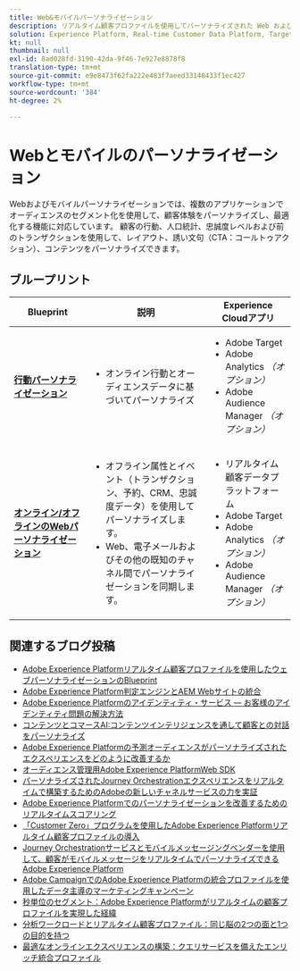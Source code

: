 ```yaml
---
title: Web&モバイルパーソナライゼーション
description: リアルタイム顧客プロファイルを使用してパーソナライズされた Web およびモバイルコンテンツを配信します。
solution: Experience Platform, Real-time Customer Data Platform, Target, Audience Manager, Analytics, Experience Cloud Services
kt: null
thumbnail: null
exl-id: 8ad028fd-3190-42da-9f46-7e927e8878f8
translation-type: tm+mt
source-git-commit: e9e8473f62fa222e483f7aeed33148433f1ec427
workflow-type: tm+mt
source-wordcount: '384'
ht-degree: 2%

---
```


# Webとモバイルのパーソナライゼーション

Webおよびモバイルパーソナライゼーションでは、複数のアプリケーションでオーディエンスのセグメント化を使用して、顧客体験をパーソナライズし、最適化する機能に対応しています。 顧客の行動、人口統計、忠誠度レベルおよび前のトランザクションを使用して、レイアウト、誘い文句（CTA：コールトゥアクション）、コンテンツをパーソナライズできます。

## ブループリント

| Blueprint | 説明 | Experience Cloudアプリ |
|---|---|---|
| **[行動パーソナライゼーション](behavioral.md)** | <ul><li>オンライン行動とオーディエンスデータに基づいてパーソナライズ</li></ul> | <ul><li>Adobe Target</li><li>Adobe Analytics *（オプション）*</li><li>Adobe Audience Manager *（オプション）*</li></ul> |
| **[オンライン/オフラインのWebパーソナライゼーション](online-offline.md)** | <ul><li>オフライン属性とイベント（トランザクション、予約、CRM、忠誠度データ）を使用してパーソナライズします。</li><li>Web、電子メールおよびその他の既知のチャネル間でパーソナライゼーションを同期します。</li></ul> | <ul><li>リアルタイム顧客データプラットフォーム</li><li>Adobe Target</li><li>Adobe Analytics *（オプション）*</li><li>Adobe Audience Manager *（オプション）*</li></ul> |

## 関連するブログ投稿

* [Adobe Experience Platformリアルタイム顧客プロファイルを使用したウェブパーソナライゼーションのBlueprint](https://medium.com/adobetech/blueprint-for-web-personalization-using-adobe-experience-platform-real-time-customer-profile-fef2ce7a4b2f)
* [Adobe Experience Platform判定エンジンとAEM Webサイトの統合](https://jaeness.medium.com/integrating-adobe-experience-platform-decisioning-engine-with-aem-websites-9c222acd12e2)
* [Adobe Experience Platformのアイデンティティ・サービス — お客様のアイデンティティ問題の解決方法](https://medium.com/adobetech/adobe-experience-platforms-identity-service-how-to-solve-the-customer-identity-conundrum-f95e22d16ea9)
* [コンテンツとコマースAI:コンテンツインテリジェンスを通して顧客との対話をパーソナライズ](https://medium.com/adobetech/content-and-commerce-ai-personalizing-your-interactions-with-customers-through-content-intelligence-dc182601deab)
* [Adobe Experience Platformの予測オーディエンスがパーソナライズされたエクスペリエンスをどのように改善するか](https://medium.com/adobetech/how-adobe-experience-platform-predictive-audiences-improves-personalized-experiences-1f75a60cb7a3)
* [オーディエンス管理用Adobe Experience PlatformWeb SDK](https://medium.com/adobetech/adobe-experience-platform-web-sdk-for-audience-management-751fa6d063bc)
* [パーソナライズされたJourney Orchestrationエクスペリエンスをリアルタイムで構築するためのAdobeの新しいチャネルサービスの力を実証](https://medium.com/adobetech/demonstrating-the-power-of-adobes-new-journey-orchestration-service-to-build-personalized-aa60d88cd34)
* [Adobe Experience Platformでのパーソナライゼーションを改善するためのリアルタイムスコアリング](https://medium.com/adobetech/real-time-scoring-to-improve-personalization-with-adobe-experience-platform-78d3a47406f7)
* [「Customer Zero」プログラムを使用したAdobe Experience Platformリアルタイム顧客プロファイルの導入](https://medium.com/adobetech/implementing-adobe-experience-platform-real-time-customer-profile-through-our-customer-zero-32e7cd952896)
* [Journey Orchestrationサービスとモバイルメッセージングベンダーを使用して、顧客がモバイルメッセージをリアルタイムでパーソナライズできるAdobe Experience Platform](https://medium.com/adobetech/how-adobe-experience-platform-helped-a-client-personalize-their-mobile-messaging-in-real-time-with-7d634aefa098)
* [Adobe CampaignでのAdobe Experience Platformの統合プロファイルを使用したデータ主導のマーケティングキャンペーン](https://medium.com/adobetech/data-driven-marketing-campaigns-using-adobe-experience-platforms-unified-profile-in-adobe-campaign-9d9a97e183c4)
* [秒単位のセグメント：Adobe Experience Platformがリアルタイムの顧客プロファイルを実現した経緯](https://medium.com/adobetech/segmentation-in-seconds-how-adobe-experience-platform-made-real-time-customer-profiles-a-reality-a7a8552b0847)
* [分析ワークロードとリアルタイム顧客プロファイル：同じ脳の2つの面と1つの目的を持つ](https://medium.com/adobetech/analytical-workloads-and-real-time-customer-profile-two-sides-of-the-same-brain-with-a-cdfac85ce8c1)
* [最適なオンラインエクスペリエンスの構築：クエリサービスを備えたエンリッチ統合プロファイル](https://medium.com/adobetech/build-an-optimal-online-experience-enrich-unified-profile-with-query-service-8027c196ab33)
